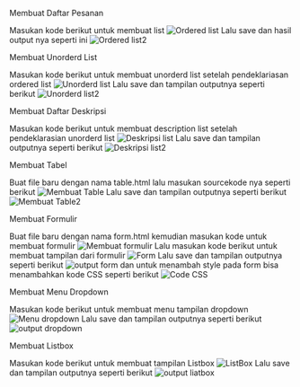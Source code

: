 Membuat Daftar Pesanan

Masukan kode berikut untuk membuat list
![Ordered list](https://user-images.githubusercontent.com/81546034/114508655-d0456600-9c5e-11eb-9643-98282a04e31e.JPG)
Lalu save dan hasil output nya seperti ini
![Ordered list2](https://user-images.githubusercontent.com/81546034/114508573-bb68d280-9c5e-11eb-8eac-02cc38c34074.JPG)


Membuat Unorderd List

Masukan kode berikut untuk membuat unorderd list setelah pendeklariasan ordered list
![Unorderd list](https://user-images.githubusercontent.com/81546034/114508539-aee47a00-9c5e-11eb-8023-9ee38eebc1c2.JPG)
Lalu save dan tampilan outputnya seperti berikut
![Unorderd list2](https://user-images.githubusercontent.com/81546034/114508767-f23ee880-9c5e-11eb-91f9-176eb13daf39.JPG)

Membuat Daftar Deskripsi

Masukan kode berikut untuk membuat description list setelah pendeklarasian unorderd list
![Deskripsi list](https://user-images.githubusercontent.com/81546034/114509022-3f22bf00-9c5f-11eb-8f36-28bfdf51ade0.JPG)
Lalu save dan tampilan outputnya seperti berikut
![Deskripsi list2](https://user-images.githubusercontent.com/81546034/114509095-52ce2580-9c5f-11eb-813c-1ec3f93cc1d7.JPG)

Membuat Tabel

Buat file baru dengan nama table.html lalu masukan sourcekode nya seperti berikut
![Membuat Table](https://user-images.githubusercontent.com/81546034/114509280-8610b480-9c5f-11eb-80ba-b0b58c29bebe.JPG)
Lalu save dan tampilan outputnya seperti berikut
![Membuat Table2](https://user-images.githubusercontent.com/81546034/114509351-99238480-9c5f-11eb-8c47-56b15fc901eb.JPG)

Membuat Formulir

Buat file baru dengan nama form.html kemudian masukan kode untuk membuat formulir
![Membuat formulir](https://user-images.githubusercontent.com/81546034/114509525-cb34e680-9c5f-11eb-94f4-64f8bd4bb869.JPG)
Lalu masukan kode berikut untuk membuat tampilan dari formulir
![Form](https://user-images.githubusercontent.com/81546034/114510188-92e1d800-9c60-11eb-835b-9eecdbb2ebec.JPG)
Lalu save dan tampilan outputnya seperti berikut
![output form](https://user-images.githubusercontent.com/81546034/114510258-a8570200-9c60-11eb-9c42-3769fbc92289.JPG)
dan untuk menambah style pada form bisa menambahkan kode CSS seperti berikut
![Code CSS](https://user-images.githubusercontent.com/81546034/114510356-c9b7ee00-9c60-11eb-86a6-8657873b784f.JPG)

Membuat Menu Dropdown

Masukan kode berikut untuk membuat menu tampilan dropdown
![Menu dropdown](https://user-images.githubusercontent.com/81546034/114510548-0257c780-9c61-11eb-96b9-6d1a9ab45e7f.JPG)
Lalu save dan tampilan outputnya seperti berikut
![output dropdown](https://user-images.githubusercontent.com/81546034/114510613-100d4d00-9c61-11eb-94e5-7a2b9709baf6.JPG)

Membuat Listbox

Masukan kode berikut untuk membuat tampilan Listbox
![ListBox](https://user-images.githubusercontent.com/81546034/114510729-36cb8380-9c61-11eb-8f03-5669c464d034.JPG)
Lalu save dan tampilan outputnya seperti berikut
![output liatbox](https://user-images.githubusercontent.com/81546034/114510785-45b23600-9c61-11eb-8e2b-a8974968deb5.JPG)

